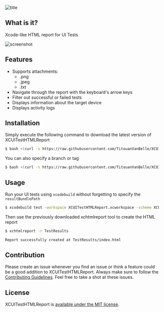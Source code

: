 ![title](http://i.imgur.com/3eKi88j.jpg)

## What is it?

Xcode-like HTML report for UI Tests

![screenshot](http://i.imgur.com/oD9jsk2.jpg)

## Features

- Supports attachments:
  - .png
  - .jpeg
  - .txt
- Navigate through the report with the keyboard's arrow keys
- Filter out successful or failed tests
- Displays information about the target device
- Displays activity logs

## Installation

Simply execute the following command to download the latest version of XCUITestHTMLReport

``` bash
$ bash <(curl -s https://raw.githubusercontent.com/TitouanVanBelle/XCUITestHTMLReport/master/install.sh)
```

You can also specify a branch or tag

``` bash
$ bash <(curl -s https://raw.githubusercontent.com/TitouanVanBelle/XCUITestHTMLReport/master/install.sh) '1.0.0'
```

## Usage

Run your UI tests using `xcodebuild` without forgetting to specify the `resultBundlePath`

``` bash
$ xcodebuild test -workspace XCUITestHTMLReport.xcworkspace -scheme XCUITestHTMLReportSampleApp -destination 'platform=iOS Simulator,name=iPhone 7,OS=11.0' -resultBundlePath TestResults
```

Then use the previously downloaded xchtmlreport tool to create the HTML report

``` bash
$ xchtmlreport -r TestResults

Report successfully created at TestResults/index.html
```

## Contribution

Please create an issue whenever you find an issue or think a feature could be a good addition to XCUITestHTMLReport. Always make sure to follow the [Contributing Guidelines](https://github.com/TitouanVanBelle/XCUITestHTMLReport/blob/master/CONTRIBUTING.md). Feel free to take a shot at these issues.

## License

XCUITestHTMLReport is [available under the MIT license](https://github.com/TitouanVanBelle/XCUITestHTMLReport/blob/master/LICENSE).
